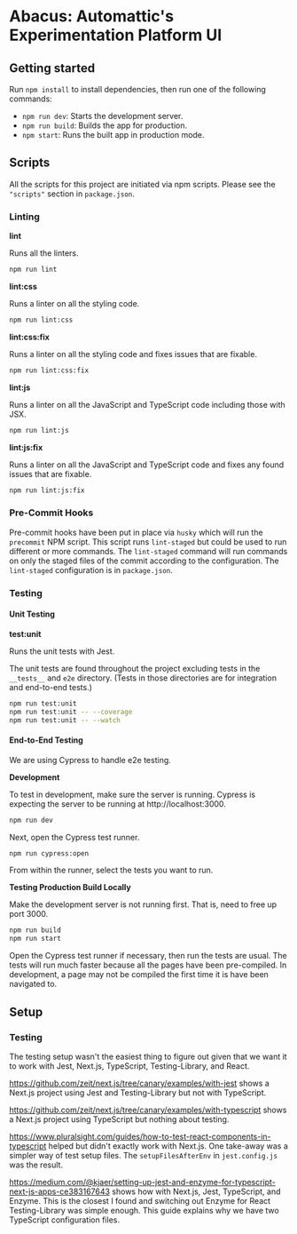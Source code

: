 # Abacus: Automattic's Experimentation Platform UI

## Getting started

Run `npm install` to install dependencies, then run one of the following commands:

- `npm run dev`: Starts the development server.
- `npm run build`: Builds the app for production.
- `npm start`: Runs the built app in production mode.

## Scripts

All the scripts for this project are initiated via npm scripts. Please see the `"scripts"` section in `package.json`.

### Linting

**lint**

Runs all the linters.

```sh
npm run lint
```

**lint:css**

Runs a linter on all the styling code.

```sh
npm run lint:css
```

**lint:css:fix**

Runs a linter on all the styling code and fixes issues that are fixable.

```sh
npm run lint:css:fix
```

**lint:js**

Runs a linter on all the JavaScript and TypeScript code including those with JSX.

```sh
npm run lint:js
```

**lint:js:fix**

Runs a linter on all the JavaScript and TypeScript code and fixes any found issues that are fixable.

```sh
npm run lint:js:fix
```

### Pre-Commit Hooks

Pre-commit hooks have been put in place via `husky` which will run the `precommit` NPM script. This script runs `lint-staged` but could be used to run different or more commands. The `lint-staged` command will run commands on only the staged files of the commit according to the configuration. The `lint-staged` configuration is in `package.json`.

### Testing

#### Unit Testing

**test:unit**

Runs the unit tests with Jest.

The unit tests are found throughout the project excluding tests in the `__tests__` and `e2e` directory. (Tests in those directories are for integration and end-to-end tests.)

```sh
npm run test:unit
npm run test:unit -- --coverage
npm run test:unit -- --watch
```

#### End-to-End Testing

We are using Cypress to handle e2e testing.

**Development**

To test in development, make sure the server is running. Cypress is expecting the server to be running at http://localhost:3000.

```sh
npm run dev
```

Next, open the Cypress test runner.

```sh
npm run cypress:open
```

From within the runner, select the tests you want to run.

**Testing Production Build Locally**

Make the development server is not running first. That is, need to free up port 3000.

```sh
npm run build
npm run start
```

Open the Cypress test runner if necessary, then run the tests are usual. The tests will run much faster because all the pages have been pre-compiled. In development, a page may not be compiled the first time it is have been navigated to.

## Setup

### Testing

The testing setup wasn't the easiest thing to figure out given that we want it to work with Jest, Next.js, TypeScript, Testing-Library, and React.

https://github.com/zeit/next.js/tree/canary/examples/with-jest shows a Next.js project using Jest and Testing-Library but not with TypeScript.

https://github.com/zeit/next.js/tree/canary/examples/with-typescript shows a Next.js project using TypeScript but nothing about testing.

https://www.pluralsight.com/guides/how-to-test-react-components-in-typescript helped but didn't exactly work with Next.js. One take-away was a simpler way of test setup files. The `setupFilesAfterEnv` in `jest.config.js` was the result.

https://medium.com/@kjaer/setting-up-jest-and-enzyme-for-typescript-next-js-apps-ce383167643 shows how with Next.js, Jest, TypeScript, and Enzyme. This is the closest I found and switching out Enzyme for React Testing-Library was simple enough. This guide explains why we have two TypeScript configuration files.
